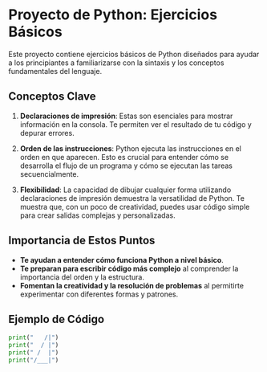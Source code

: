 # Proyecto de Python: Ejercicios Básicos

Este proyecto contiene ejercicios básicos de Python diseñados para ayudar a los principiantes a familiarizarse con la sintaxis y los conceptos fundamentales del lenguaje.

## Conceptos Clave

1. **Declaraciones de impresión**: Estas son esenciales para mostrar información en la consola. Te permiten ver el resultado de tu código y depurar errores.

2. **Orden de las instrucciones**: Python ejecuta las instrucciones en el orden en que aparecen. Esto es crucial para entender cómo se desarrolla el flujo de un programa y cómo se ejecutan las tareas secuencialmente.

3. **Flexibilidad**: La capacidad de dibujar cualquier forma utilizando declaraciones de impresión demuestra la versatilidad de Python. Te muestra que, con un poco de creatividad, puedes usar código simple para crear salidas complejas y personalizadas.

## Importancia de Estos Puntos

- **Te ayudan a entender cómo funciona Python a nivel básico**.
- **Te preparan para escribir código más complejo** al comprender la importancia del orden y la estructura.
- **Fomentan la creatividad y la resolución de problemas** al permitirte experimentar con diferentes formas y patrones.

## Ejemplo de Código

```python
print("   /|")
print("  / |")
print(" /  |")
print("/___|")
